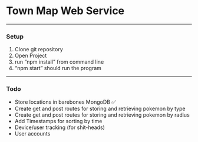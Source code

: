 # Town Map Web Service
---- 

### Setup
1. Clone git repository
2. Open Project
3. run “npm install” from command line
4. “npm start” should run the program

---- 
### Todo
- Store locations in barebones MongoDB ✅
- Create get and post routes for storing and retrieving pokemon by type
- Create get and post routes for storing and retrieving pokemon by radius
- Add Timestamps for sorting by time
- Device/user tracking (for shit-heads)
- User accounts
